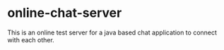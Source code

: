 # online-chat-server

This is an online test server for a java based chat application to connect with each other.
